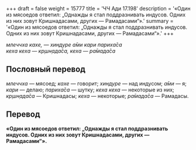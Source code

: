 +++
draft = false
weight = 15777
title = 'ЧЧ Ади 17.198'
description = '«Один из мясоедов ответил: „Однажды я стал поддразнивать индусов. Одних из них зовут Кришнадасами, других — Рамадасами“».'
summary = '«Один из мясоедов ответил: „Однажды я стал поддразнивать индусов. Одних из них зовут Кришнадасами, других — Рамадасами“».'
+++

_млеччха кахе, — хиндуре а̄ми кари париха̄са  
кеха кеха — кр̣шн̣ада̄са, кеха — ра̄мада̄са_

## Пословный перевод

_млеччха_ — мясоед; _кахе_ — говорит; _хиндуре_ — над индусом; _а̄ми_ — я; _кари_ — делаю; _париха̄са_ — шутку; _кеха_ _кеха_ — некоторые из них; _кр̣шн̣ада̄са_ — Кришнадасы; _кеха_ — некоторые; _ра̄мада̄са_ — Рамадасы.

## Перевод

**«Один из мясоедов ответил: „Однажды я стал поддразнивать индусов. Одних из них зовут Кришнадасами, других — Рамадасами“».**
